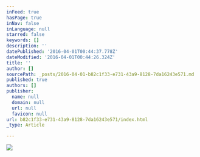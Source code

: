 ```yaml
---
inFeed: true
hasPage: true
inNav: false
inLanguage: null
starred: false
keywords: []
description: ''
datePublished: '2016-04-01T00:44:37.778Z'
dateModified: '2016-04-01T00:44:26.324Z'
title: ''
author: []
sourcePath: _posts/2016-04-01-b82c1f33-e731-43a9-8128-7da16243e571.md
published: true
authors: []
publisher:
  name: null
  domain: null
  url: null
  favicon: null
url: b82c1f33-e731-43a9-8128-7da16243e571/index.html
_type: Article

---
```

![](https://the-grid-user-content.s3-us-west-2.amazonaws.com/2d264074-2de3-4487-941e-12d8c4ff9c0d.jpg)